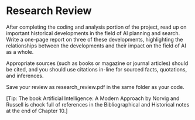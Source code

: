 # Research Review
After completing the coding and analysis portion of the project, read up on important historical developments in the field of AI planning and search. Write a one-page report on three of these developments, highlighting the relationships between the developments and their impact on the field of AI as a whole.

Appropriate sources (such as books or magazine or journal articles) should be cited, and you should use citations in-line for sourced facts, quotations, and inferences.

Save your review as research_review.pdf in the same folder as your code.

[Tip: The book Artificial Intelligence: A Modern Approach by Norvig and Russell is chock full of references in the Bibliographical and Historical notes at the end of Chapter 10.]
